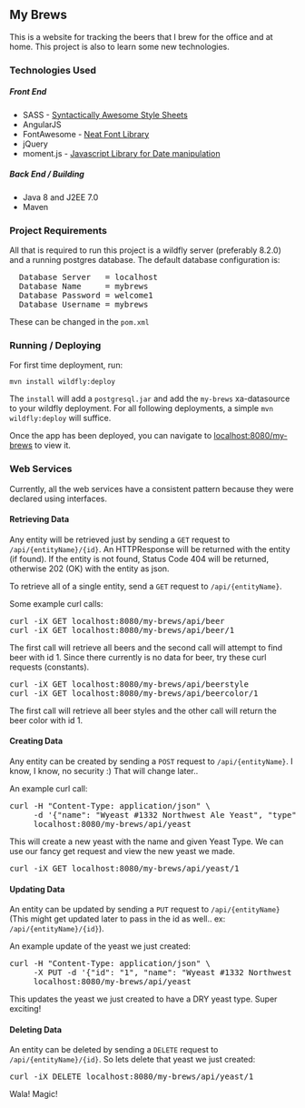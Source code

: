<h2>My Brews</h2>
<p>This is a website for tracking the beers that I brew for the office and at home. This project is also to learn some new technologies.

<h3>Technologies Used</h3>
<h5>Front End</h5>
<ul>
<li>SASS - <a href="http://sass-lang.com/">Syntactically Awesome Style Sheets</a>
<li>AngularJS
<li>FontAwesome - <a href="http://fortawesome.github.io/Font-Awesome/icons/">Neat Font Library</a>
<li>jQuery
<li>moment.js - <a href="http://momentjs.com/">Javascript Library for Date manipulation</a>
</ul>

<h5>Back End / Building</h5>
<ul>
<li>Java 8 and J2EE 7.0
<li>Maven
</ul>

<h3>Project Requirements</h3>
<p>All that is required to run this project is a wildfly server (preferably 8.2.0) and a running postgres database. The default database configuration is:
<pre>
  Database Server   = localhost
  Database Name     = mybrews
  Database Password = welcome1
  Database Username = mybrews
</pre>
<p>These can be changed in the <code>pom.xml</code></p>

<h3>Running / Deploying</h3>
<p>For first time deployment, run:<pre>
<code>mvn install wildfly:deploy</code>
</pre>
<p>The <code>install</code> will add a <code>postgresql.jar</code> and add the <code>my-brews</code> xa-datasource to your wildfly deployment. For all following deployments, a simple <code>mvn wildfly:deploy</code> will suffice.

<p>Once the app has been deployed, you can navigate to <a href="http://localhost:8080/my-brews">localhost:8080/my-brews</a> to view it.

<h3>Web Services</h3>
<p>Currently, all the web services have a consistent pattern because they were declared using interfaces.
<h4>Retrieving Data</h4>
<p>Any entity will be retrieved just by sending a <code>GET</code> request to <code>/api/{entityName}/{id}</code>. An HTTPResponse will be returned with the entity (if found). If the entity is not found, Status Code 404 will be returned, otherwise 202 (OK) with the entity as json.

<p>To retrieve all of a single entity, send a <code>GET</code> request to <code>/api/{entityName}</code>.
<p>Some example curl calls:
<pre>
curl -iX GET localhost:8080/my-brews/api/beer
curl -iX GET localhost:8080/my-brews/api/beer/1
</pre>

<p>The first call will retrieve all beers and the second call will attempt to find beer with id 1. Since there currently is no data for beer, try these curl requests (constants).
<pre>
curl -iX GET localhost:8080/my-brews/api/beerstyle
curl -iX GET localhost:8080/my-brews/api/beercolor/1
</pre>
<p>The first call will retrieve all beer styles and the other call will return the beer color with id 1.

<h4>Creating Data</h4>
<p>Any entity can be created by sending a <code>POST</code> request to <code>/api/{entityName}</code>. I know, I know, no security :) That will change later..
<p>An example curl call:
<pre>
curl -H "Content-Type: application/json" \
     -d '{"name": "Wyeast #1332 Northwest Ale Yeast", "type": "LIQUID"}' \
     localhost:8080/my-brews/api/yeast
</pre>
<p>This will create a new yeast with the name and given Yeast Type. We can use our fancy get request and view the new yeast we made. <pre>
curl -iX GET localhost:8080/my-brews/api/yeast/1
</pre>

<h4>Updating Data</h4>
<p>An entity can be updated by sending a <code>PUT</code> request to <code>/api/{entityName}</code> (This might get updated later to pass in the id as well.. ex: <code>/api/{entityName}/{id}</code>).

<p>An example update of the yeast we just created:<pre>
curl -H "Content-Type: application/json" \
     -X PUT -d '{"id": "1", "name": "Wyeast #1332 Northwest Ale Yeast", "type": "DRY"}' \
     localhost:8080/my-brews/api/yeast
</pre>
<p>This updates the yeast we just created to have a DRY yeast type. Super exciting!

<h4>Deleting Data</h4>
<p>An entity can be deleted by sending a <code>DELETE</code> request to <code>/api/{entityName}/{id}</code>. So lets delete that yeast we just created:<pre>
curl -iX DELETE localhost:8080/my-brews/api/yeast/1
</pre>
<p>Wala! Magic!